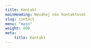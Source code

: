 ```yaml
---
title: Kontakt
mainHeading: Neváhej nás kontaktovat
slug: contact
menu: "main"
weight: 600
meta:
    title: Kontakt
---
```

